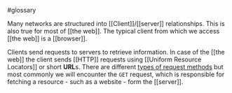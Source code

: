 #glossary 

Many networks are structured into [[Client]]/[[server]] relationships. This is also true for most of [[the web]]. The typical client from which we access [[the web]] is a [[browser]].

Clients send requests to servers to retrieve information. In case of the [[the web]] the client sends [[HTTP]] requests using [[Uniform Resource Locators]] or short **URL**s. There are different [types of request methods](https://developer.mozilla.org/en-US/docs/Web/HTTP/Methods) but most commonly we will encounter the `GET` request, which is responsible for fetching a resource - such as a website - form the [[server]]. 
